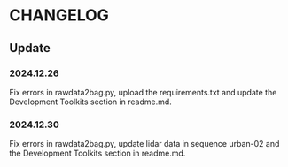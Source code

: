 # CHANGELOG

## Update
### 2024.12.26 
Fix errors in rawdata2bag.py, upload the requirements.txt and update the Development Toolkits section in readme.md.

### 2024.12.30
Fix errors in rawdata2bag.py, update lidar data in sequence urban-02 and the Development Toolkits section in readme.md.